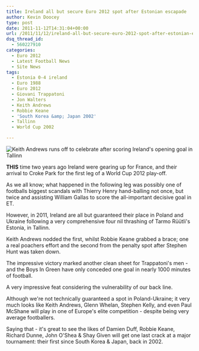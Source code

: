 ```yaml
---
title: Ireland all but secure Euro 2012 spot after Estonian escapade
author: Kevin Doocey
type: post
date: 2011-11-12T14:31:04+00:00
url: /2011/11/12/ireland-all-but-secure-euro-2012-spot-after-estonian-escapade/
dsq_thread_id:
  - 560227910
categories:
  - Euro 2012
  - Latest Football News
  - Site News
tags:
  - Estonia 0-4 ireland
  - Euro 1988
  - Euro 2012
  - Giovani Trappatoni
  - Jon Walters
  - Keith Andrews
  - Robbie Keane
  - 'South Korea &amp; Japan 2002'
  - Tallinn
  - World Cup 2002

---
```

![Keith Andrews runs off to celebrate after scoring Ireland's opening goal in Tallinn](/uploads/2011/11/Keith_Andrews_Ireland.jpg)

**THIS** time two years ago Ireland were gearing up for France, and their arrival to Croke Park for the first leg of a World Cup 2012 play-off.

As we all know; what happened in the following leg was possibly one of footballs biggest scandals with Thierry Henry hand-balling not once, but twice and assisting William Gallas to score the all-important decisive goal in ET.

However, in 2011, Ireland are all but guaranteed their place in Poland and Ukraine following a very comprehensive four nil thrashing of Tarmo Rüütli's Estonia, in Tallinn.

Keith Andrews nodded the first, whilst Robbie Keane grabbed a brace; one a real poachers effort and the second from the penalty spot after Stephen Hunt was taken down.

The impressive victory marked another clean sheet for Trappatoni's men - and the Boys In Green have only conceded one goal in nearly 1000 minutes of football.

A very impressive feat considering the vulnerability of our back line.

Although we're not technically guaranteed a spot in Poland-Ukraine; it very much looks like Keith Andrews, Glenn Whelan, Stephen Kelly, and even Paul McShane will play in one of Europe's elite competition - despite being very average footballers.

Saying that - it's great to see the likes of Damien Duff, Robbie Keane, Richard Dunne, John O'Shea & Shay Given will get one last crack at a major tournament: their first since South Korea & Japan, back in 2002.
